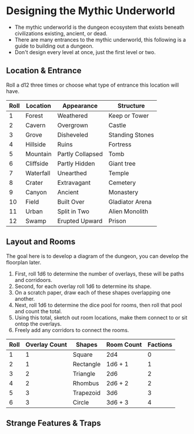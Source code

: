 # Designing the Mythic Underworld
- The mythic underworld is the dungeon ecosystem that exists beneath civilizations existing, ancient, or dead.
- There are many entrances to the mythic underworld, this following is a guide to building out a dungeon.
- Don't design every level at once, just the first level or two. 

## Location & Entrance
Roll a d12 three times or choose what type of entrance this location will have.

| Roll | Location   | Appearance       | Structure       |
|------|------------|------------------|-----------------|
|   1  | Forest     | Weathered        | Keep or Tower   | 
|   2  | Cavern     | Overgrown        | Castle          | 
|   3  | Grove      | Disheveled       | Standing Stones | 
|   4  | Hillside   | Ruins            | Fortress        |
|   5  | Mountain   | Partly Collapsed | Tomb            |
|   6  | Cliffside  | Partly Hidden    | Giant tree      |
|   7  | Waterfall  | Unearthed        | Temple          |
|   8  | Crater     | Extravagant      | Cemetery        |
|   9  | Canyon     | Ancient          | Monastery       |
|  10  | Field      | Built Over       | Gladiator Arena |
|  11  | Urban      | Split in Two     | Alien Monolith  |
|  12  | Swamp      | Erupted Upward   | Prison          | 

## Layout and Rooms
The goal here is to develop a diagram of the dungeon, you can develop the floorplan later.
1. First, roll 1d6 to determine the number of overlays, these will be paths and corridoors.
2. Second, for each overlay roll 1d6 to determine its shape.
3. On a scratch paper, draw each of these shapes overlapping one another.
4. Next, roll 1d6 to determine the dice pool for rooms, then roll that pool and count the total.
5. Using this total, sketch out room locations, make them connect to or sit ontop the overlays.
6. Freely add any corridors to connect the rooms.

| Roll | Overlay Count | Shapes    | Room Count | Factions |
|------|---------------|-----------|------------|----------|
|   1  |       1       | Square    |  2d4       |     0    |
|   2  |       1       | Rectangle |  1d6 + 1   |     1    |
|   3  |       2       | Triangle  |  2d6       |     2    |
|   4  |       2       | Rhombus   |  2d6 + 2   |     2    |
|   5  |       3       | Trapezoid |  3d6       |     3    |
|   6  |       3       | Circle    |  3d6 + 3   |     4    |

## Strange Features & Traps

